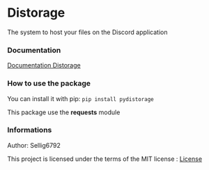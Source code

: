 # Distorage

The system to host your files on the Discord application


### Documentation
[Documentation Distorage](https://distoragepy.readthedocs.io/)

### How to use the package
You can install it with pip: ``pip install pydistorage``

This package use the **requests** module


### Informations

Author: Sellig6792

This project is licensed under the terms of the MIT license :
[License](https://github.com/Sellig6792/Distorage.py/blob/main/LICENSE)

